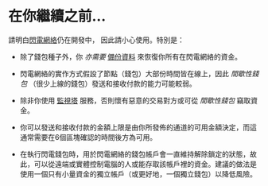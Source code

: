 # 在你繼續之前...

請明白[閃電網絡](https://docs.decred.org/lightning-network/overview/)仍在開發中，
因此請小心使用。特別是：

- 除了錢包種子外，你 _亦需要_ [備份資料](https://docs.decred.org/lightning-network/backups/) 來恢復你所有在閃電網絡的資金。

- 閃電網絡的實作方式假設了節點（錢包）大部份時間皆在線上，因此 _間歇性錢包_ （很少上線的錢包）發送和接收付款的能力可能較弱。

- 除非你使用 [監視塔](https://docs.decred.org/lightning-network/watchtowers/) 服務，否則懷有惡意的交易對方或可從 _間歇性錢包_ 竊取資金。

- 你可以發送和接收付款的金額上限是由你所發佈的通道的可用金額決定，而這通常需要在6個區塊確認的時間後方為可用。

- 在執行閃電錢包時，用於閃電網絡的錢包帳戶會一直維持解除鎖定的狀態，故此，可以從遠端或實體控制電腦的人或能存取該帳戶裡的資金。建議的做法是使用一個只有小量資金的獨立帳戶（或更好地，一個獨立錢包）以降低風險。
